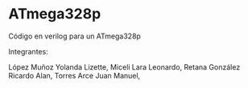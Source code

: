 # ATmega328p
Código en verilog para un ATmega328p

Integrantes:

López Muñoz Yolanda Lizette,
Miceli Lara Leonardo,
Retana González Ricardo Alan,
Torres Arce Juan Manuel,

